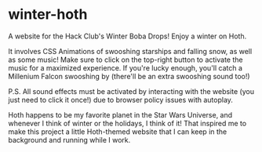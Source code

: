 # winter-hoth
A website for the Hack Club's Winter Boba Drops! Enjoy a winter on Hoth.

It involves CSS Animations of swooshing starships and falling snow, as well as some music! Make sure to click on the top-right button to activate the music for a maximized experience.
If you're lucky enough, you'll catch a Millenium Falcon swooshing by (there'll be an extra swooshing sound too!)

P.S. All sound effects must be activated by interacting with the website (you just need to click it once!) due to browser policy issues with autoplay.

Hoth happens to be my favorite planet in the Star Wars Universe, and whenever I think of winter or the holidays, I think of it! That inspired me to make this project a little Hoth-themed website that I can keep in the background and running while I work. 
